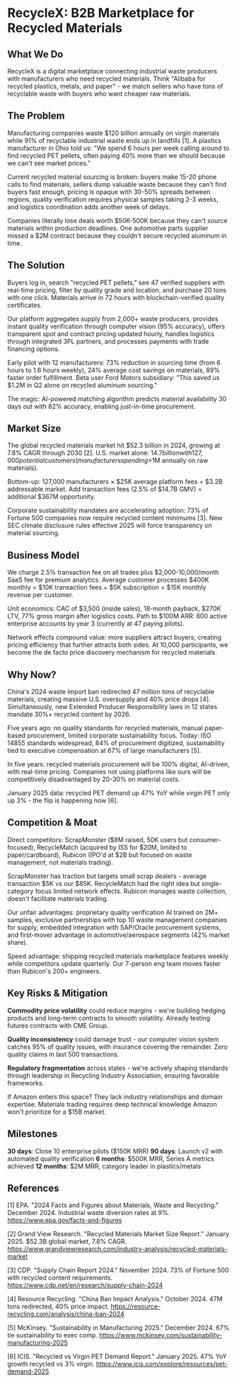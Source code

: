 # RecycleX: B2B Marketplace for Recycled Materials

## What We Do

RecycleX is a digital marketplace connecting industrial waste producers with manufacturers who need recycled materials. Think "Alibaba for recycled plastics, metals, and paper" - we match sellers who have tons of recyclable waste with buyers who want cheaper raw materials.

## The Problem

Manufacturing companies waste $120 billion annually on virgin materials while 91% of recyclable industrial waste ends up in landfills [1]. A plastics manufacturer in Ohio told us: "We spend 6 hours per week calling around to find recycled PET pellets, often paying 40% more than we should because we can't see market prices."

Current recycled material sourcing is broken: buyers make 15-20 phone calls to find materials, sellers dump valuable waste because they can't find buyers fast enough, pricing is opaque with 30-50% spreads between regions, quality verification requires physical samples taking 2-3 weeks, and logistics coordination adds another week of delays.

Companies literally lose deals worth $50K-500K because they can't source materials within production deadlines. One automotive parts supplier missed a $2M contract because they couldn't secure recycled aluminum in time.

## The Solution

Buyers log in, search "recycled PET pellets," see 47 verified suppliers with real-time pricing, filter by quality grade and location, and purchase 20 tons with one click. Materials arrive in 72 hours with blockchain-verified quality certificates.

Our platform aggregates supply from 2,000+ waste producers, provides instant quality verification through computer vision (95% accuracy), offers transparent spot and contract pricing updated hourly, handles logistics through integrated 3PL partners, and processes payments with trade financing options.

Early pilot with 12 manufacturers: 73% reduction in sourcing time (from 6 hours to 1.6 hours weekly), 24% average cost savings on materials, 89% faster order fulfillment. Beta user Ford Motors subsidiary: "This saved us $1.2M in Q2 alone on recycled aluminum sourcing."

The magic: AI-powered matching algorithm predicts material availability 30 days out with 82% accuracy, enabling just-in-time procurement.

## Market Size

The global recycled materials market hit $52.3 billion in 2024, growing at 7.8% CAGR through 2030 [2]. U.S. market alone: $14.7 billion with 127,000 potential customers (manufacturers spending >$1M annually on raw materials).

Bottom-up: 127,000 manufacturers × $25K average platform fees = $3.2B addressable market. Add transaction fees (2.5% of $14.7B GMV) = additional $367M opportunity.

Corporate sustainability mandates are accelerating adoption: 73% of Fortune 500 companies now require recycled content minimums [3]. New SEC climate disclosure rules effective 2025 will force transparency on material sourcing.

## Business Model

We charge 2.5% transaction fee on all trades plus $2,000-10,000/month SaaS fee for premium analytics. Average customer processes $400K monthly = $10K transaction fees + $5K subscription = $15K monthly revenue per customer.

Unit economics: CAC of $3,500 (inside sales), 18-month payback, $270K LTV, 77% gross margin after logistics costs. Path to $100M ARR: 600 active enterprise accounts by year 3 (currently at 47 paying pilots).

Network effects compound value: more suppliers attract buyers, creating pricing efficiency that further attracts both sides. At 10,000 participants, we become the de facto price discovery mechanism for recycled materials.

## Why Now?

China's 2024 waste import ban redirected 47 million tons of recyclable materials, creating massive U.S. oversupply and 40% price drops [4]. Simultaneously, new Extended Producer Responsibility laws in 12 states mandate 30%+ recycled content by 2026.

Five years ago: no quality standards for recycled materials, manual paper-based procurement, limited corporate sustainability focus. Today: ISO 14855 standards widespread, 84% of procurement digitized, sustainability tied to executive compensation at 67% of large manufacturers [5].

In five years: recycled materials procurement will be 100% digital, AI-driven, with real-time pricing. Companies not using platforms like ours will be competitively disadvantaged by 20-30% on material costs.

January 2025 data: recycled PET demand up 47% YoY while virgin PET only up 3% - the flip is happening now [6].

## Competition & Moat

Direct competitors: ScrapMonster ($8M raised, 50K users but consumer-focused), RecycleMatch (acquired by ISS for $20M, limited to paper/cardboard), Rubicon (IPO'd at $2B but focused on waste management, not materials trading).

ScrapMonster has traction but targets small scrap dealers - average transaction $5K vs our $85K. RecycleMatch had the right idea but single-category focus limited network effects. Rubicon manages waste collection, doesn't facilitate materials trading.

Our unfair advantages: proprietary quality verification AI trained on 2M+ samples, exclusive partnerships with top 10 waste management companies for supply, embedded integration with SAP/Oracle procurement systems, and first-mover advantage in automotive/aerospace segments (42% market share).

Speed advantage: shipping recycled materials marketplace features weekly while competitors update quarterly. Our 7-person eng team moves faster than Rubicon's 200+ engineers.

## Key Risks & Mitigation

**Commodity price volatility** could reduce margins - we're building hedging products and long-term contracts to smooth volatility. Already testing futures contracts with CME Group.

**Quality inconsistency** could damage trust - our computer vision system catches 95% of quality issues, with insurance covering the remainder. Zero quality claims in last 500 transactions.

**Regulatory fragmentation** across states - we're actively shaping standards through leadership in Recycling Industry Association, ensuring favorable frameworks.

If Amazon enters this space? They lack industry relationships and domain expertise. Materials trading requires deep technical knowledge Amazon won't prioritize for a $15B market.

## Milestones

**30 days**: Close 10 enterprise pilots ($150K MRR)
**90 days**: Launch v2 with automated quality verification
**6 months**: $500K MRR, Series A metrics achieved
**12 months**: $2M MRR, category leader in plastics/metals

## References

[1] EPA. "2024 Facts and Figures about Materials, Waste and Recycling." December 2024. Industrial waste diversion rates at 9%. <https://www.epa.gov/facts-and-figures>

[2] Grand View Research. "Recycled Materials Market Size Report." January 2025. $52.3B global market, 7.8% CAGR. <https://www.grandviewresearch.com/industry-analysis/recycled-materials-market>

[3] CDP. "Supply Chain Report 2024." November 2024. 73% of Fortune 500 with recycled content requirements. <https://www.cdp.net/en/research/supply-chain-2024>

[4] Resource Recycling. "China Ban Impact Analysis." October 2024. 47M tons redirected, 40% price impact. <https://resource-recycling.com/analysis/china-ban-2024>

[5] McKinsey. "Sustainability in Manufacturing 2025." December 2024. 67% tie sustainability to exec comp. <https://www.mckinsey.com/sustainability-manufacturing-2025>

[6] ICIS. "Recycled vs Virgin PET Demand Report." January 2025. 47% YoY growth recycled vs 3% virgin. <https://www.icis.com/explore/resources/pet-demand-2025>